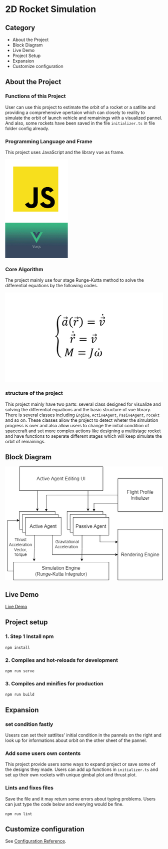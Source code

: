 # 2D Rocket Simulation

## Category
- About the Project
- Block Diagram
- Live Demo
- Project Setup
- Expansion
- Customize configuration


## About the Project

### Functions of this Project
User can use this project to estimate the orbit of a rocket or a satllite and providing a comprehensive opertaion which can closely to reality to simulate the orbit of launch vehicle and remainings with a visualized pannel. And also, some rockets have been saved in the file `initializer.ts` in file folder config already.

### Programming Language and Frame
This project uses JavaScript and the library vue as frame.

<img src="resources/JavaScript-1.jpeg" alt="drawing" width="200"/>
<br>
<img src="resources/Vue.jpeg" alt="drawing" width="200"/>

### Core Algorithm
The project mainly use four stage Runge-Kutta method to solve the differential equations by the following codes.

![alt text](resources/equation2.png)

### structure of the project
This project mainly have two parts: several class designed for visualize and solving the differential equations and the basic structure of vue library. There is several classes including `Engine`, `ActiveAgent`, `PasiveAgent`, `rocekt` and so on. These classes allow the project to detect wheter the simulation progress is over and also allow users to change the initial condition of spacecraft and set more complex actions like designing a multistage rocket and have functions to seperate different stages which will keep simulate the orbit of remainings.

## Block Diagram
![alt text](resources/block-diagram.png)

## Live Demo
[Live Demo](https://www.google.com)

## Project setup

### 1. Step 1 Install npm
```
npm install
```

### 2. Compiles and hot-reloads for development
```
npm run serve
```

### 3. Compiles and minifies for production
```
npm run build
```

## Expansion
### set condition fastly
Usesrs can set their sattlites' initial condition in the pannels on the right and look up for informations about orbit on the other sheet of the pannel.

### Add some users own contents
This project provide users some ways to expand project or save some of the designs they made. Users can add up functions in `initializer.ts` and set up their own rockets with unique gimbal plot and thrust plot.

### Lints and fixes files
Save the file and it may return some errors about typing problems. Users can just type the code below and everying would be fine.
```
npm run lint
```

## Customize configuration
See [Configuration Reference](https://cli.vuejs.org/config/).

